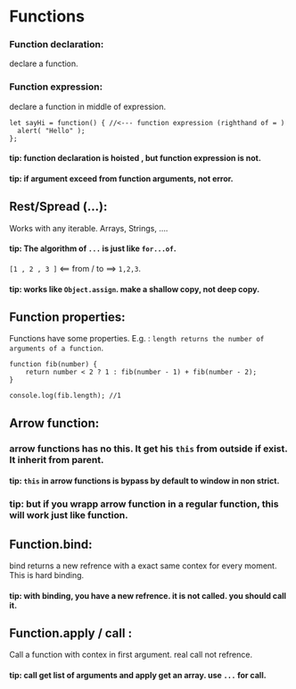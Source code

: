 # Functions

### Function declaration:

declare a function.

### Function expression:

declare a function in middle of expression.

```
let sayHi = function() { //<--- function expression (righthand of = )
  alert( "Hello" );
};
```

#### tip: function declaration is **hoisted** , but function expression **is not**.

#### tip: if argument exceed from function arguments, not error.

## Rest/Spread (...):

Works with any iterable. Arrays, Strings, ....

#### tip: The algorithm of `...` is just like `for...of`.

`[1 , 2 , 3 ]` <== from / to ==> `1,2,3`.

#### tip: works like `Object.assign`. make a shallow copy, not deep copy.

## Function properties:

Functions have some properties. E.g. : `length returns the number of arguments of a function`.

```
function fib(number) {
    return number < 2 ? 1 : fib(number - 1) + fib(number - 2);
}

console.log(fib.length); //1
```

## Arrow function:

### arrow functions has no **this**. It get his `this` from outside if exist. It inherit from parent.
#### tip: `this` in arrow functions is bypass by default to window in non strict.
###  tip: but if you wrapp arrow function in a regular function, this will work just like function.


## Function.bind:

bind returns a new refrence with a exact same contex for every moment. This is hard binding.

#### tip: with binding, you have a new refrence. it is not called. you should call it.


## Function.apply / call :

Call a function with contex in first argument. real call not refrence.

#### tip: call get list of arguments and apply get an array. use `...` for call.
